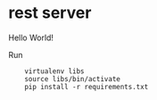 # rest server

Hello World!

Run

```
    virtualenv libs
    source libs/bin/activate
    pip install -r requirements.txt
```
